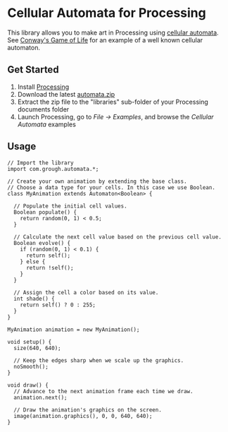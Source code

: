 # Cellular Automata for Processing

This library allows you to make art in Processing using [cellular automata](https://en.wikipedia.org/wiki/Cellular_automaton). See [Conway's Game of Life](https://en.wikipedia.org/wiki/Conway%27s_Game_of_Life) for an example of a well known cellular automaton.

## Get Started

1. Install [Processing](https://processing.org)
2. Download the latest [automata.zip](https://github.com/grough/processing-cellular-automata/releases/latest/download/automata.zip)
3. Extract the zip file to the "libraries" sub-folder of your Processing documents folder
4. Launch Processing, go to _File → Examples_, and browse the _Cellular Automata_ examples

## Usage

```processing
// Import the library
import com.grough.automata.*;

// Create your own animation by extending the base class.
// Choose a data type for your cells. In this case we use Boolean.
class MyAnimation extends Automaton<Boolean> {

  // Populate the initial cell values.
  Boolean populate() {
    return random(0, 1) < 0.5;
  }

  // Calculate the next cell value based on the previous cell value.
  Boolean evolve() {
    if (random(0, 1) < 0.1) {
      return self();
    } else {
      return !self();
    }
  }

  // Assign the cell a color based on its value.
  int shade() {
    return self() ? 0 : 255;
  }
}

MyAnimation animation = new MyAnimation();

void setup() {
  size(640, 640);
  
  // Keep the edges sharp when we scale up the graphics.
  noSmooth();
}

void draw() {
  // Advance to the next animation frame each time we draw.
  animation.next();

  // Draw the animation's graphics on the screen.
  image(animation.graphics(), 0, 0, 640, 640);
}
```
